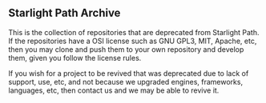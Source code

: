 ## Starlight Path Archive
This is the collection of repositories that are deprecated from Starlight Path. If the repositories have a OSI license such as GNU GPL3, MIT, Apache, etc, then you may clone and push them to your own repository and develop them, given you follow the license rules.

If you wish for a project to be revived that was deprecated due to lack of support, use, etc, and not because we upgraded engines, frameworks, languages, etc, then contact us and we may be able to revive it.
